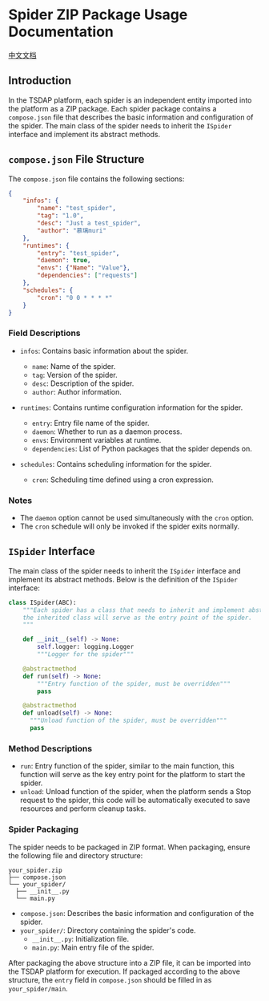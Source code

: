 # Spider ZIP Package Usage Documentation

[中文文档](README_zh.MD)

## Introduction

In the TSDAP platform, each spider is an independent entity imported into the platform as a ZIP package. Each spider package contains a `compose.json` file that describes the basic information and configuration of the spider. The main class of the spider needs to inherit the `ISpider` interface and implement its abstract methods.

## `compose.json` File Structure

The `compose.json` file contains the following sections:

```json
{
    "infos": {
        "name": "test_spider",
        "tag": "1.0",
        "desc": "Just a test_spider",
        "author": "慕璃muri"
    },
    "runtimes": {
        "entry": "test_spider",
        "daemon": true,
        "envs": {"Name": "Value"},
        "dependencies": ["requests"]
    },
    "schedules": {
        "cron": "0 0 * * * *"
    }
}
```

### Field Descriptions

- `infos`: Contains basic information about the spider.
  - `name`: Name of the spider.
  - `tag`: Version of the spider.
  - `desc`: Description of the spider.
  - `author`: Author information.

- `runtimes`: Contains runtime configuration information for the spider.
  - `entry`: Entry file name of the spider.
  - `daemon`: Whether to run as a daemon process.
  - `envs`: Environment variables at runtime.
  - `dependencies`: List of Python packages that the spider depends on.

- `schedules`: Contains scheduling information for the spider.
  - `cron`: Scheduling time defined using a cron expression.

### Notes
  - The `daemon` option cannot be used simultaneously with the `cron` option.
  - The `cron` schedule will only be invoked if the spider exits normally.

## `ISpider` Interface

The main class of the spider needs to inherit the `ISpider` interface and implement its abstract methods. Below is the definition of the `ISpider` interface:

```python
class ISpider(ABC):
    """Each spider has a class that needs to inherit and implement abstract functions,
    the inherited class will serve as the entry point of the spider.
    """

    def __init__(self) -> None:
        self.logger: logging.Logger
        """Logger for the spider"""

    @abstractmethod
    def run(self) -> None:
        """Entry function of the spider, must be overridden"""
        pass

    @abstractmethod
    def unload(self) -> None:
      """Unload function of the spider, must be overridden"""
      pass
```

### Method Descriptions
- `run`: Entry function of the spider, similar to the main function, this function will serve as the key entry point for the platform to start the spider.
- `unload`: Unload function of the spider, when the platform sends a Stop request to the spider, this code will be automatically executed to save resources and perform cleanup tasks.

### Spider Packaging

The spider needs to be packaged in ZIP format. When packaging, ensure the following file and directory structure:

```
your_spider.zip
├── compose.json
└── your_spider/
  ├── __init__.py
  └── main.py
```

- `compose.json`: Describes the basic information and configuration of the spider.
- `your_spider/`: Directory containing the spider's code.
  - `__init__.py`: Initialization file.
  - `main.py`: Main entry file of the spider.

After packaging the above structure into a ZIP file, it can be imported into the TSDAP platform for execution. If packaged according to the above structure, the `entry` field in `compose.json` should be filled in as `your_spider/main`.
